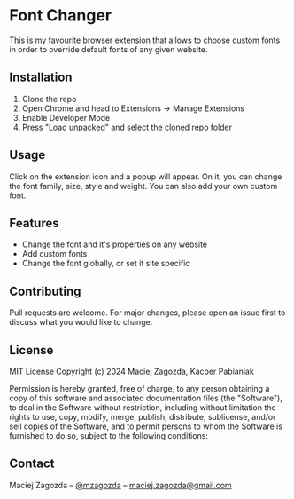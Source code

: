 # Font Changer

This is my favourite browser extension that allows to choose custom fonts in order to override default fonts of any given website.

## Installation

1. Clone the repo
2. Open Chrome and head to Extensions -> Manage Extensions
3. Enable Developer Mode
4. Press "Load unpacked" and select the cloned repo folder

## Usage

Click on the extension icon and a popup will appear. On it, you can change the font family, size, style and weight.
You can also add your own custom font.

## Features

- Change the font and it's properties on any website
- Add custom fonts
- Change the font globally, or set it site specific

## Contributing

Pull requests are welcome. For major changes, please open an issue first to discuss what you would like to change.

## License

MIT License
Copyright (c) 2024 Maciej Zagozda, Kacper Pabianiak

Permission is hereby granted, free of charge, to any person obtaining a copy of this software and associated documentation files (the "Software"), to deal in the Software without restriction, including without limitation the rights to use, copy, modify, merge, publish, distribute, sublicense, and/or sell copies of the Software, and to permit persons to whom the Software is furnished to do so, subject to the following conditions:

## Contact

Maciej Zagozda – [@mzagozda](https://x.com/mzagozda) – maciej.zagozda@gmail.com
